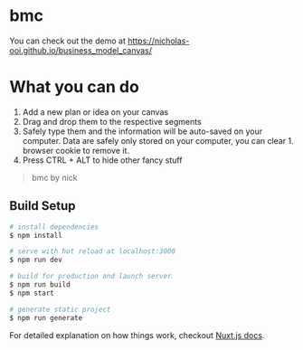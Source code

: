 # bmc

You can check out the demo at <https://nicholas-ooi.github.io/business_model_canvas/>

# What you can do

1. Add a new plan or idea on your canvas
1. Drag and drop them to the respective segments
1. Safely type them and the information will be auto-saved on your computer. Data are safely only stored on your computer, you can clear 1. browser cookie to remove it.
1. Press CTRL + ALT to hide other fancy stuff

> bmc by nick

## Build Setup

``` bash
# install dependencies
$ npm install

# serve with hot reload at localhost:3000
$ npm run dev

# build for production and launch server
$ npm run build
$ npm start

# generate static project
$ npm run generate
```

For detailed explanation on how things work, checkout [Nuxt.js docs](https://nuxtjs.org).
